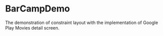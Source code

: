 # BarCampDemo
The demonstration of constraint layout with the implementation of Google Play Movies detail screen.
